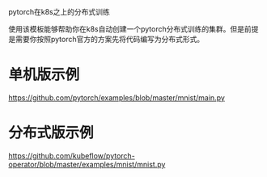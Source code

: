 pytorch在k8s之上的分布式训练

使用该模板能够帮助你在k8s自动创建一个pytorch分布式训练的集群。但是前提是需要你按照pytorch官方的方案先将代码编写为分布式形式。

# 单机版示例

https://github.com/pytorch/examples/blob/master/mnist/main.py

# 分布式版示例

https://github.com/kubeflow/pytorch-operator/blob/master/examples/mnist/mnist.py